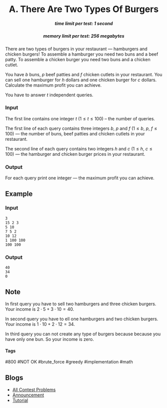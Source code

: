 <h1 style='text-align: center;'> A. There Are Two Types Of Burgers</h1>

<h5 style='text-align: center;'>time limit per test: 1 second</h5>
<h5 style='text-align: center;'>memory limit per test: 256 megabytes</h5>

There are two types of burgers in your restaurant — hamburgers and chicken burgers! To assemble a hamburger you need two buns and a beef patty. To assemble a chicken burger you need two buns and a chicken cutlet. 

You have $b$ buns, $p$ beef patties and $f$ chicken cutlets in your restaurant. You can sell one hamburger for $h$ dollars and one chicken burger for $c$ dollars. Calculate the maximum profit you can achieve.

You have to answer $t$ independent queries.

### Input

The first line contains one integer $t$ ($1 \le t \le 100$) – the number of queries.

The first line of each query contains three integers $b$, $p$ and $f$ ($1 \le b, ~p, ~f \le 100$) — the number of buns, beef patties and chicken cutlets in your restaurant.

The second line of each query contains two integers $h$ and $c$ ($1 \le h, ~c \le 100$) — the hamburger and chicken burger prices in your restaurant.

### Output

For each query print one integer — the maximum profit you can achieve.

## Example

### Input


```text
3
15 2 3
5 10
7 5 2
10 12
1 100 100
100 100
```
### Output


```text
40
34
0
```
## Note

In first query you have to sell two hamburgers and three chicken burgers. Your income is $2 \cdot 5 + 3 \cdot 10 = 40$.

In second query you have to ell one hamburgers and two chicken burgers. Your income is $1 \cdot 10 + 2 \cdot 12 = 34$.

In third query you can not create any type of burgers because because you have only one bun. So your income is zero.



#### Tags 

#800 #NOT OK #brute_force #greedy #implementation #math 

## Blogs
- [All Contest Problems](../Educational_Codeforces_Round_71_(Rated_for_Div._2).md)
- [Announcement](../blogs/Announcement.md)
- [Tutorial](../blogs/Tutorial.md)
